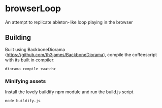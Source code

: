 # browserLoop

An attempt to replicate ableton-like loop playing in the browser

## Building

Built using BackboneDiorama (https://github.com/th3james/BackboneDiorama), compile the coffeescript with its built in compiler:

    diorama compile <watch>

### Minifying assets

Install the lovely buildify npm module and run the build.js script

    node buildify.js
